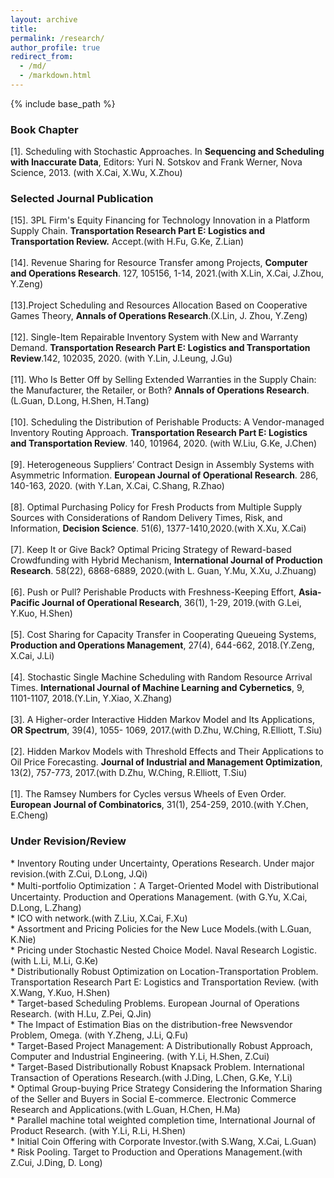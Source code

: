 ```yaml
---
layout: archive
title: 
permalink: /research/
author_profile: true
redirect_from:
  - /md/
  - /markdown.html
---
```


{% include base_path %}

### Book Chapter
[1].	Scheduling with Stochastic Approaches. In **Sequencing and Scheduling with Inaccurate Data**, Editors: Yuri N. Sotskov and Frank Werner, Nova Science, 2013. (with X.Cai, X.Wu, X.Zhou)<br/>

### Selected Journal Publication
[15]. 3PL Firm's Equity Financing for Technology Innovation in a Platform Supply Chain. **Transportation Research Part E: Logistics and Transportation Review.** Accept.(with H.Fu, G.Ke, Z.Lian)<br/><br/>
[14]. Revenue Sharing for Resource Transfer among Projects, **Computer and Operations Research**. 127, 105156, 1-14, 2021.(with X.Lin, X.Cai, J.Zhou, Y.Zeng)<br/><br/>
[13].Project Scheduling and Resources Allocation Based on Cooperative Games Theory, **Annals of Operations Research**.(X.Lin, J. Zhou, Y.Zeng)<br/><br/>
[12]. Single-Item Repairable Inventory System with New and Warranty Demand. **Transportation Research Part E: Logistics and Transportation Review**.142, 102035, 2020. (with Y.Lin, J.Leung, J.Gu)<br/><br/>
[11]. Who Is Better Off by Selling Extended Warranties in the Supply Chain: the Manufacturer, the Retailer, or Both? **Annals of Operations Research**.(L.Guan, D.Long, H.Shen, H.Tang)<br/><br/>
[10]. Scheduling the Distribution of Perishable Products: A Vendor-managed Inventory Routing Approach. **Transportation Research Part E: Logistics and Transportation Review**. 140, 101964, 2020. (with W.Liu, G.Ke, J.Chen)<br/><br/>
[9]. Heterogeneous Suppliers’ Contract Design in Assembly Systems with Asymmetric Information. **European Journal of Operational Research**. 286, 140-163, 2020. (with Y.Lan, X.Cai, C.Shang, R.Zhao)<br/><br/>
[8]. Optimal Purchasing Policy for Fresh Products from Multiple Supply Sources with Considerations of Random Delivery Times, Risk, and Information, **Decision Science**. 51(6), 1377-1410,2020.(with X.Xu, X.Cai)<br/><br/>
[7]. Keep It or Give Back? Optimal Pricing Strategy of Reward-based Crowdfunding with Hybrid Mechanism, **International Journal of Production Research**. 58(22), 6868-6889, 2020.(with L. Guan, Y.Mu, X.Xu, J.Zhuang)<br/><br/>
[6]. Push or Pull? Perishable Products with Freshness-Keeping Effort, **Asia-Pacific Journal of Operational Research**, 36(1), 1-29, 2019.(with G.Lei, Y.Kuo, H.Shen)<br/><br/>
[5]. Cost Sharing for Capacity Transfer in Cooperating Queueing Systems, **Production and Operations Management**, 27(4), 644-662, 2018.(Y.Zeng, X.Cai, J.Li)<br/><br/>
[4]. Stochastic Single Machine Scheduling with Random Resource Arrival Times. **International Journal of Machine Learning and Cybernetics**, 9, 1101-1107, 2018.(Y.Lin, Y.Xiao, X.Zhang)<br/><br/>
[3]. A Higher-order Interactive Hidden Markov Model and Its Applications, **OR Spectrum**, 39(4), 1055- 1069, 2017.(with D.Zhu, W.Ching, R.Elliott, T.Siu)<br/><br/>
[2]. Hidden Markov Models with Threshold Effects and Their Applications to Oil Price Forecasting. **Journal of Industrial and Management Optimization**, 13(2), 757-773, 2017.(with D.Zhu, W.Ching, R.Elliott, T.Siu)<br/><br/>
[1]. The Ramsey Numbers for Cycles versus Wheels of Even Order. **European Journal of Combinatorics**, 31(1), 254-259, 2010.(with Y.Chen, E.Cheng)<br/>

### Under Revision/Review
\*	Inventory Routing under Uncertainty, Operations Research. Under major revision.(with Z.Cui, D.Long, J.Qi)<br/>
\*	Multi-portfolio Optimization：A Target-Oriented Model with Distributional Uncertainty. Production and Operations Management. (with G.Yu, X.Cai, D.Long, L.Zhang) <br/>
\*	ICO with network.(with Z.Liu, X.Cai, F.Xu) <br/>
\*	Assortment and Pricing Policies for the New Luce Models.(with L.Guan, K.Nie)<br/>
\*	Pricing under Stochastic Nested Choice Model. Naval Research Logistic. (with L.Li, M.Li, G.Ke)<br/>
\*	Distributionally Robust Optimization on Location-Transportation Problem. Transportation Research Part E: Logistics and Transportation Review. (with X.Wang, Y.Kuo, H.Shen)<br/>
\*	Target-based Scheduling Problems. European Journal of Operations Research. (with H.Lu, Z.Pei, Q.Jin)<br/>
\*	The Impact of Estimation Bias on the distribution-free Newsvendor Problem, Omega. (with Y.Zheng, J.Li, Q.Fu)<br/>
\*	Target-Based Project Management: A Distributionally Robust Approach, Computer and Industrial Engineering. (with Y.Li, H.Shen, Z.Cui)<br/>
\*	Target-Based Distributionally Robust Knapsack Problem. International Transaction of Operations Research.(with J.Ding, L.Chen, G.Ke, Y.Li)<br/>
\*	Optimal Group-buying Price Strategy Considering the Information Sharing of the Seller and Buyers in Social E-commerce. Electronic Commerce Research and Applications.(with L.Guan, H.Chen, H.Ma)<br/>
\*	Parallel machine total weighted completion time, International Journal of Product Research. (with Y.Li, R.Li, H.Shen)<br/>
\*	Initial Coin Offering with Corporate Investor.(with S.Wang, X.Cai, L.Guan)<br/>
\*  Risk Pooling. Target to Production and Operations Management.(with Z.Cui, J.Ding, D. Long)<br/>

